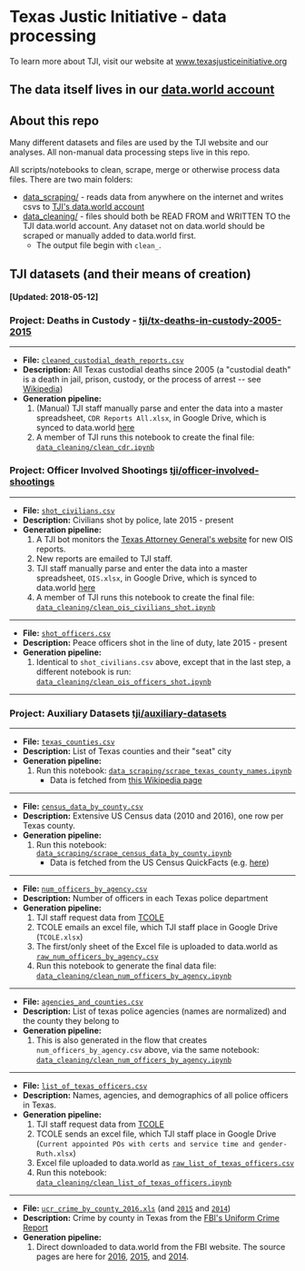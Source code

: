 # Texas Justic Initiative - data processing

To learn more about TJI, visit our website at www.texasjusticeinitiative.org

## The data itself lives in our [data.world account](https://data.world/tji)

## About this repo

Many different datasets and files are used by the TJI website and our analyses. All non-manual data processing steps live in this repo.

All scripts/notebooks to clean, scrape, merge or otherwise process data files. There are two main folders:
  * [data_scraping/](https://github.com/texas-justice-initiative/data-processing/tree/master/data_scraping) - reads data from anywhere on the internet and writes csvs to [TJI's data.world account](https://data.world/tji) 
  * [data_cleaning/](https://github.com/texas-justice-initiative/data-processing/tree/master/data_cleaning) - files should both be READ FROM and WRITTEN TO the TJI data.world account. Any dataset not on data.world should be scraped or manually added to data.world first.
    * The output file begin with `clean_`.

## TJI datasets (and their means of creation)

#### [Updated: 2018-05-12]

### Project: Deaths in Custody - [tji/tx-deaths-in-custody-2005-2015](https://data.world/tji/tx-deaths-in-custody-2005-2015/workspace/dataset)
----
* **File:** [`cleaned_custodial_death_reports.csv`](https://data.world/tji/tx-deaths-in-custody-2005-2015/workspace/file?filename=cleaned_custodial_death_reports.csv)
* **Description:** All Texas custodial deaths since 2005 (a "custodial death" is a death in jail, prison, custody, or the process of arrest -- see [Wikipedia](https://en.wikipedia.org/wiki/Death_in_custody#United_States))
* **Generation pipeline:**
  1. (Manual) TJI staff manually parse and enter the data into a master spreadsheet, `CDR Reports All.xlsx`, in Google Drive, which is synced to data.world [here](https://data.world/tji/tx-deaths-in-custody-2005-2015/workspace/file?filename=CDR+Reports+All.xlsx)
  1. A member of TJI runs this notebook to create the final file: [`data_cleaning/clean_cdr.ipynb`](https://github.com/texas-justice-initiative/data-processing/blob/master/data_cleaning/clean_cdr.ipynb)

### Project: Officer Involved Shootings [tji/officer-involved-shootings](https://data.world/tji/officer-involved-shootings/workspace/dataset)
----
* **File:** [`shot_civilians.csv`](https://data.world/tji/officer-involved-shootings/workspace/file?filename=shot_civilians.csv)
* **Description:** Civilians shot by police, late 2015 - present
* **Generation pipeline:**
  1. A TJI bot monitors the [Texas Attorney General's website](https://www.texasattorneygeneral.gov/cj/peace-officer-involved-shooting-report) for new OIS reports.
  1. New reports are emailed to TJI staff.
  1. TJI staff manually parse and enter the data into a master spreadsheet, `OIS.xlsx`, in Google Drive, which is synced to data.world [here](https://data.world/tji/officer-involved-shootings/workspace/file?filename=OIS.xlsx.xlsx)
  1. A member of TJI runs this notebook to create the final file: [`data_cleaning/clean_ois_civilians_shot.ipynb`](https://github.com/texas-justice-initiative/data-processing/blob/master/data_cleaning/clean_ois_civilians_shot.ipynb)
----
* **File:** [`shot_officers.csv`](https://data.world/tji/officer-involved-shootings/workspace/file?filename=shot_officers.csv)
* **Description:** Peace officers shot in the line of duty, late 2015 - present
* **Generation pipeline:**
  1. Identical to `shot_civilians.csv` above, except that in the last step, a different notebook is run: [`data_cleaning/clean_ois_officers_shot.ipynb`](https://github.com/texas-justice-initiative/data-processing/blob/master/data_cleaning/clean_ois_officers_shot.ipynb)
----
### Project: Auxiliary Datasets [tji/auxiliary-datasets](https://data.world/tji/auxiliary-datasets/workspace/dataset)
----
* **File:** [`texas_counties.csv`](https://data.world/tji/auxiliary-datasets/workspace/file?filename=texas_counties.csv)
* **Description:** List of Texas counties and their "seat" city
* **Generation pipeline:**
  1. Run this notebook: [`data_scraping/scrape_texas_county_names.ipynb`](https://github.com/texas-justice-initiative/data-processing/blob/master/data_scraping/scrape_texas_county_names.ipynb)
      * Data is fetched from [this Wikipedia page](https://en.wikipedia.org/wiki/List_of_counties_in_Texas)
----
* **File:** [`census_data_by_county.csv`](https://data.world/tji/auxiliary-datasets/workspace/file?filename=census_data_by_county.csv)
* **Description:** Extensive US Census data (2010 and 2016), one row per Texas county.
* **Generation pipeline:**
  1. Run this notebook: [`data_scraping/scrape_census_data_by_county.ipynb`](https://github.com/texas-justice-initiative/data-processing/blob/master/data_scraping/scrape_census_data_by_county.ipynb)
      * Data is fetched from the US Census QuickFacts (e.g. [here](https://www.census.gov/quickfacts/fact/table/andrewscountytexas))
----
* **File:** [`num_officers_by_agency.csv`](https://data.world/tji/auxiliary-datasets/workspace/file?filename=num_officers_by_agency.csv)
* **Description:** Number of officers in each Texas police department
* **Generation pipeline:**
  1. TJI staff request data from [TCOLE](https://www.tcole.texas.gov/)
  1. TCOLE emails an excel file, which TJI staff place in Google Drive (`TCOLE.xlsx`)
  1. The first/only sheet of the Excel file is uploaded to data.world as [`raw_num_officers_by_agency.csv`](https://data.world/tji/auxiliary-datasets/workspace/file?filename=raw_num_officers_by_agency.csv)
  1. Run this notebook to generate the final data file: [`data_cleaning/clean_num_officers_by_agency.ipynb`](https://github.com/texas-justice-initiative/data-processing/blob/master/data_cleaning/clean_num_officers_by_agency.ipynb)
----
* **File:** [`agencies_and_counties.csv`](https://data.world/tji/auxiliary-datasets/workspace/file?filename=agencies_and_counties.csv)
* **Description:** List of texas police agencies (names are normalized) and the county they belong to
* **Generation pipeline:**
  1. This is also generated in the flow that creates `num_officers_by_agency.csv` above, via the same notebook: [`data_cleaning/clean_num_officers_by_agency.ipynb`](https://github.com/texas-justice-initiative/data-processing/blob/master/data_cleaning/clean_num_officers_by_agency.ipynb)
----
* **File:** [`list_of_texas_officers.csv`](https://data.world/tji/auxiliary-datasets/workspace/file?filename=list_of_texas_officers.csv)
* **Description:** Names, agencies, and demographics of all police officers in Texas.
* **Generation pipeline:**
  1. TJI staff request data from [TCOLE](https://www.tcole.texas.gov/)
  1. TCOLE sends an excel file, which TJI staff place in Google Drive (`Current appointed POs with certs and service time and gender- Ruth.xlsx`)
  1. Excel file uploaded to data.world as [`raw_list_of_texas_officers.csv`](https://data.world/tji/auxiliary-datasets/workspace/file?filename=raw_list_of_texas_officers.csv)
  1. Run this notebook: [`data_cleaning/clean_list_of_texas_officers.ipynb`](https://github.com/texas-justice-initiative/data-processing/blob/master/data_cleaning/clean_list_of_texas_officers.ipynb)
----
* **File:** [`ucr_crime_by_county_2016.xls`](https://data.world/tji/auxiliary-datasets/workspace/file?filename=ucr_crime_by_county_2016.xls) (and [`2015`](https://data.world/tji/auxiliary-datasets/workspace/file?filename=ucr_crime_by_county_2015.xls) and [`2014`](https://data.world/tji/auxiliary-datasets/workspace/file?filename=ucr_crime_by_county_2014.xls))
* **Description:** Crime by county in Texas from the [FBI's Uniform Crime Report](https://ucr.fbi.gov/)
* **Generation pipeline:**
  1. Direct downloaded to data.world from the FBI website. The source pages are here for [2016](https://ucr.fbi.gov/crime-in-the-u.s/2016/crime-in-the-u.s.-2016/tables/table-8/table-8-state-cuts/texas.xls), [2015](https://ucr.fbi.gov/crime-in-the-u.s/2015/crime-in-the-u.s.-2015/tables/table-10/table-10-state-pieces/table_10_offenses_known_to_law_enforcement_texas_by_metropolitan_and_nonmetropolitan_counties_2015.xls), and [2014](https://ucr.fbi.gov/crime-in-the-u.s/2014/crime-in-the-u.s.-2014/tables/table-10/table-10-pieces/Table_10_Offenses_Known_to_Law_Enforcement_Texas_by_Metropolitan_and_Nonmetropolitan_Counties_2014.xls).


